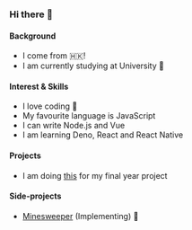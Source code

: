 ### Hi there :wave:

#### Background
- I come from :hong_kong:!
- I am currently studying at University :school:

#### Interest & Skills
- I love coding :smiling_face_with_three_hearts:
- My favourite language is JavaScript
- I can write Node.js and Vue
- I am learning Deno, React and React Native

#### Projects
- I am doing [this](https://github.com/users/paniomlaw/projects/1) for my final year project

#### Side-projects
- [Minesweeper](https://github.com/paniomlaw/minesweeper) (Implementing) :hammer:

<!--
**PaniomLaw/PaniomLaw** is a ✨ _special_ ✨ repository because its `README.md` (this file) appears on your GitHub profile.

Here are some ideas to get you started:

- 🔭 I’m currently working on ...
- 🌱 I’m currently learning ...
- 👯 I’m looking to collaborate on ...
- 🤔 I’m looking for help with ...
- 💬 Ask me about ...
- 📫 How to reach me: ...
- 😄 Pronouns: ...
- ⚡ Fun fact: ...
-->
